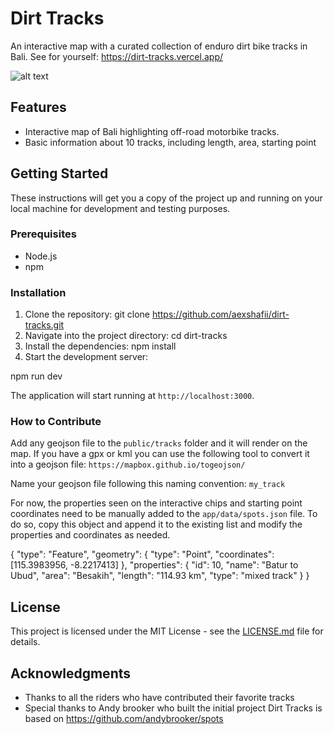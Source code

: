 # Dirt Tracks

An interactive map with a curated collection of enduro dirt bike tracks in Bali.
See for yourself: https://dirt-tracks.vercel.app/

![alt text](public/app_screeshot.png)

## Features

- Interactive map of Bali highlighting off-road motorbike tracks.
- Basic information about 10 tracks, including length, area, starting point

## Getting Started

These instructions will get you a copy of the project up and running on your local machine for development and testing purposes.

### Prerequisites

- Node.js
- npm

### Installation

1. Clone the repository:
   git clone https://github.com/aexshafii/dirt-tracks.git
2. Navigate into the project directory:
   cd dirt-tracks
3. Install the dependencies:
   npm install
4. Start the development server:

npm run dev

The application will start running at `http://localhost:3000`.

### How to Contribute

Add any geojson file to the `public/tracks` folder and it will render on the map. If you have a gpx or kml you can use the following tool to convert it into a geojson file: `https://mapbox.github.io/togeojson/`

Name your geojson file following this naming convention: `my_track`

For now, the properties seen on the interactive chips and starting point coordinates need to be manually added to the `app/data/spots.json` file. To do so, copy this object and append it to the existing list and modify the properties and coordinates as needed.

{
"type": "Feature",
"geometry": {
"type": "Point",
"coordinates": [115.3983956, -8.2217413]
},
"properties": {
"id": 10,
"name": "Batur to Ubud",
"area": "Besakih",
"length": "114.93 km",
"type": "mixed track"
}
}

## License

This project is licensed under the MIT License - see the [LICENSE.md](LICENSE.md) file for details.

## Acknowledgments

- Thanks to all the riders who have contributed their favorite tracks
- Special thanks to Andy brooker who built the initial project Dirt Tracks is based on https://github.com/andybrooker/spots
